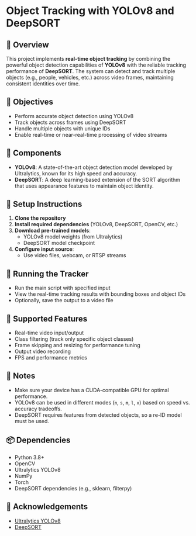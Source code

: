 
# Object Tracking with YOLOv8 and DeepSORT

## 📌 Overview

This project implements **real-time object tracking** by combining the powerful object detection capabilities of **YOLOv8** with the reliable tracking performance of **DeepSORT**. The system can detect and track multiple objects (e.g., people, vehicles, etc.) across video frames, maintaining consistent identities over time.

## 🎯 Objectives

- Perform accurate object detection using YOLOv8
- Track objects across frames using DeepSORT
- Handle multiple objects with unique IDs
- Enable real-time or near-real-time processing of video streams

## 🧠 Components

- **YOLOv8**: A state-of-the-art object detection model developed by Ultralytics, known for its high speed and accuracy.
- **DeepSORT**: A deep learning-based extension of the SORT algorithm that uses appearance features to maintain object identity.

## 🔧 Setup Instructions

1. **Clone the repository**
2. **Install required dependencies** (YOLOv8, DeepSORT, OpenCV, etc.)
3. **Download pre-trained models**:
   - YOLOv8 model weights (from Ultralytics)
   - DeepSORT model checkpoint
4. **Configure input source**:
   - Use video files, webcam, or RTSP streams

## 🚀 Running the Tracker

- Run the main script with specified input
- View the real-time tracking results with bounding boxes and object IDs
- Optionally, save the output to a video file

## 🧪 Supported Features

- Real-time video input/output
- Class filtering (track only specific object classes)
- Frame skipping and resizing for performance tuning
- Output video recording
- FPS and performance metrics

## 📝 Notes

- Make sure your device has a CUDA-compatible GPU for optimal performance.
- YOLOv8 can be used in different modes (`n`, `s`, `m`, `l`, `x`) based on speed vs. accuracy tradeoffs.
- DeepSORT requires features from detected objects, so a re-ID model must be used.

## 📦 Dependencies

- Python 3.8+
- OpenCV
- Ultralytics YOLOv8
- NumPy
- Torch
- DeepSORT dependencies (e.g., sklearn, filterpy)

## 🧠 Acknowledgements

- [Ultralytics YOLOv8](https://github.com/ultralytics/ultralytics)
- [DeepSORT](https://github.com/nwojke/deep_sort)
